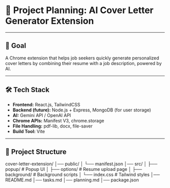 # 🧠 Project Planning: AI Cover Letter Generator Extension

---

## 🎯 Goal
A Chrome extension that helps job seekers quickly generate personalized cover letters 
by combining their resume with a job description, powered by AI.

---

## 🛠️ Tech Stack
- **Frontend:** React.js, TailwindCSS
- **Backend (future):** Node.js + Express, MongoDB (for user storage)
- **AI:** Gemini API / OpenAI API
- **Chrome APIs:** Manifest V3, chrome.storage
- **File Handling:** pdf-lib, docx, file-saver
- **Build Tool:** Vite

---

## 📂 Project Structure
cover-letter-extension/
│── public/
│   └── manifest.json
│── src/
│   ├── popup/        # Popup UI
│   ├── options/      # Resume upload page
│   ├── background/   # Background scripts
│   └── index.css     # Tailwind styles
│── README.md
│── tasks.md
│── planning.md
│── package.json